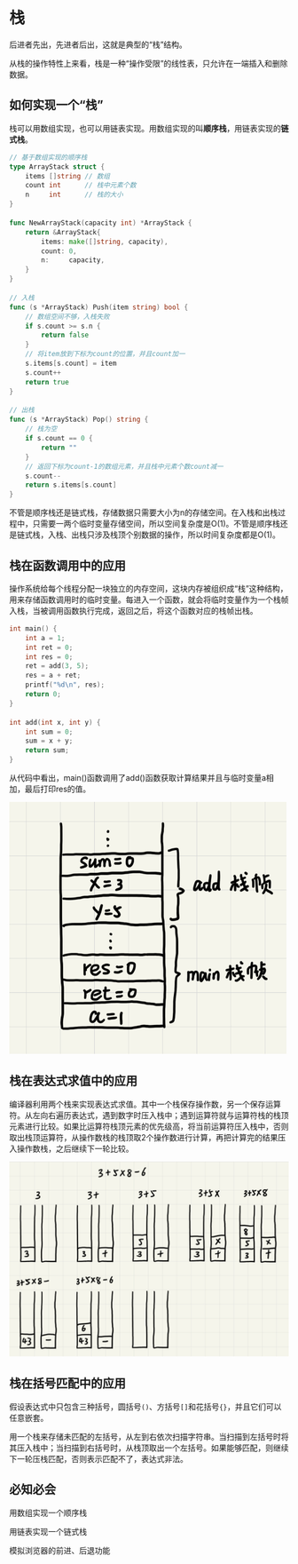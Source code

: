 # 栈

后进者先出，先进者后出，这就是典型的“栈”结构。

从栈的操作特性上来看，栈是一种“操作受限”的线性表，只允许在一端插入和删除数据。

## 如何实现一个“栈”

栈可以用数组实现，也可以用链表实现。用数组实现的叫**顺序栈**，用链表实现的**链式栈**。

```GO
// 基于数组实现的顺序栈
type ArrayStack struct {
	items []string // 数组
	count int      // 栈中元素个数
	n     int      // 栈的大小
}

func NewArrayStack(capacity int) *ArrayStack {
	return &ArrayStack{
		items: make([]string, capacity),
		count: 0,
		n:     capacity,
	}
}

// 入栈
func (s *ArrayStack) Push(item string) bool {
	// 数组空间不够，入栈失败
	if s.count >= s.n {
		return false
	}
	// 将item放到下标为count的位置，并且count加一
	s.items[s.count] = item
	s.count++
	return true
}

// 出栈
func (s *ArrayStack) Pop() string {
	// 栈为空
	if s.count == 0 {
		return ""
	}
	// 返回下标为count-1的数组元素，并且栈中元素个数count减一
	s.count--
	return s.items[s.count]
}
```

不管是顺序栈还是链式栈，存储数据只需要大小为n的存储空间。在入栈和出栈过程中，只需要一两个临时变量存储空间，所以空间复杂度是O(1)。不管是顺序栈还是链式栈，入栈、出栈只涉及栈顶个别数据的操作，所以时间复杂度都是O(1)。

## 栈在函数调用中的应用

操作系统给每个线程分配一块独立的内存空间，这块内存被组织成“栈”这种结构，用来存储函数调用时的临时变量。每进入一个函数，就会将临时变量作为一个栈帧入栈，当被调用函数执行完成，返回之后，将这个函数对应的栈帧出栈。

```c
int main() {
    int a = 1;
    int ret = 0;
    int res = 0;
    ret = add(3, 5);
    res = a + ret;
    printf("%d\n", res);
    return 0;
}

int add(int x, int y) {
    int sum = 0;
    sum = x + y;
    return sum;
}
```

从代码中看出，main()函数调用了add()函数获取计算结果并且与临时变量a相加，最后打印res的值。

<img src="picture/stack01.PNG" style="width:500px"/>

## 栈在表达式求值中的应用

编译器利用两个栈来实现表达式求值。其中一个栈保存操作数，另一个保存运算符。从左向右遍历表达式，遇到数字时压入栈中；遇到运算符就与运算符栈的栈顶元素进行比较。如果比运算符栈顶元素的优先级高，将当前运算符压入栈中，否则取出栈顶运算符，从操作数栈的栈顶取2个操作数进行计算，再把计算完的结果压入操作数栈，之后继续下一轮比较。

<img src="picture/stack02.PNG" style="width:600px"/>

## 栈在括号匹配中的应用

假设表达式中只包含三种括号，圆括号`()`、方括号`[]`和花括号`{}`，并且它们可以任意嵌套。

用一个栈来存储未匹配的左括号，从左到右依次扫描字符串。当扫描到左括号时将其压入栈中；当扫描到右括号时，从栈顶取出一个左括号。如果能够匹配，则继续下一轮压栈匹配，否则表示匹配不了，表达式非法。

## 必知必会

用数组实现一个顺序栈

用链表实现一个链式栈

模拟浏览器的前进、后退功能

